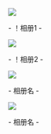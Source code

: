 
<div class="gallery-page">
	<div class="gallery-list">
		<div class="gallery-column">
			<div class="gallery-item">
				<a href="/photo01"><img src="https://gitee.com/imagess/hexo-imags/raw/master/dhxy.png">
				</a>
				<p>- ！相册1 -</p>
			</div>
			<div class="gallery-item">
				<a href="https://wuhaidong.vercel.app/gallery/photo01"><img src="https://gitee.com/imagess/hexo-imags/raw/master/dhxy.png">
				</a>
				<p>- ！相册2 -</p>
			</div>
		</div>
		<div class="gallery-column">
			<div class="gallery-item">
				<a href="sample"><img src="https://gitee.com/imagess/hexo-imags/raw/master/dhxy.png">
				</a>
				<p>- 相册名 -</p>
			</div>
		</div>
		<div class="gallery-column">
			<div class="gallery-item">
				<a href="sample"><img src="https://gitee.com/imagess/hexo-imags/raw/master/dhxy.png">
				</a>
				<p>- 相册名 -</p>
			</div>
			</div>
		</div>
	</div>

</div>
